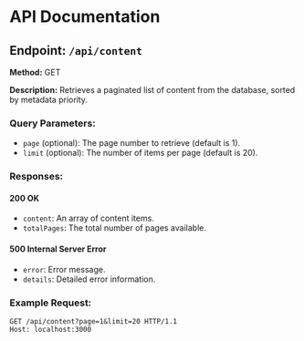 # API Documentation

## Endpoint: `/api/content`

**Method:** GET

**Description:** Retrieves a paginated list of content from the database, sorted by metadata priority.

### Query Parameters:
- `page` (optional): The page number to retrieve (default is 1).
- `limit` (optional): The number of items per page (default is 20).

### Responses:
#### 200 OK
- `content`: An array of content items.
- `totalPages`: The total number of pages available.

#### 500 Internal Server Error
- `error`: Error message.
- `details`: Detailed error information.

### Example Request:
```http
GET /api/content?page=1&limit=20 HTTP/1.1
Host: localhost:3000
